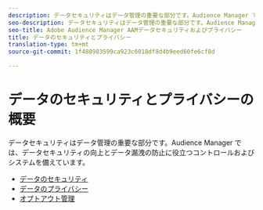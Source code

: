 ```yaml
---
description: データセキュリティはデータ管理の重要な部分です。Audience Manager では、データセキュリティの向上とデータ漏洩の防止に役立つコントロールおよびシステムを備えています。
seo-description: データセキュリティはデータ管理の重要な部分です。Audience Manager では、データセキュリティの向上とデータ漏洩の防止に役立つコントロールおよびシステムを備えています。
seo-title: Adobe Audience Manager AAMデータセキュリティおよびプライバシー
title: データのセキュリティとプライバシー
translation-type: tm+mt
source-git-commit: 1f488983599ca923c6018df8d4b9eed60fe6cf8d

---
```



# データのセキュリティとプライバシーの概要

データセキュリティはデータ管理の重要な部分です。Audience Manager では、データセキュリティの向上とデータ漏洩の防止に役立つコントロールおよびシステムを備えています。

+ [データのセキュリティ](data-security.md)
+ [データのプライバシー](data-privacy.md)
+ [オプトアウト管理](opt-out-management.md)